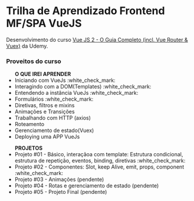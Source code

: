 # Trilha de Aprendizado Frontend MF/SPA VueJS

<p> Desenvolvimento do curso <a href="https://www.udemy.com/course/vue-js-completo/">Vue JS 2 - O Guia Completo (incl. Vue Router & Vuex)</a> da Udemy. </p>

### Proveitos do curso
   <ul> <strong> O QUE IREI APRENDER </strong>
        <li> Iniciando com VueJs :white_check_mark:</li>
        <li> Interagindo com a DOM(Templates) :white_check_mark:</li>
        <li> Entendendo a instância VueJs :white_check_mark:</li>
        <li> Formulários :white_check_mark:</li>
        <li> Diretivas, filtros e mixins </li>
        <li> Animações e Transições </li>
        <li> Trabalhando com HTTP (axios) </li>
        <li> Roteamento </li>
        <li> Gerenciamento de estado(Vuex) </li>
        <li>  Deploying uma APP VueJs </li>
</ul>
<ul> <strong> PROJETOS </strong>
        <li> Projeto #01 - Básico, interaçãoa com template: Estrutura condicional, estrutura de repetição, eventos, binding, diretivas :white_check_mark: </li>
        <li> Projeto #02 - Componentes: Slot, keep Alive, emit, props, component :white_check_mark: </li> 
        <li> Projeto #03 - Animações (pendente) </li>
        <li> Projeto #04 - Rotas e gerenciamento de estado (pendente) </li>
        <li> Projeto #05 - Projeto Final (pendente)  </li>
</ul>

